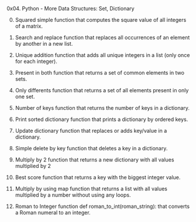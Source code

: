 0x04. Python - More Data Structures: Set, Dictionary

0. Squared simple
function that computes the square value of all integers of a matrix.

1. Search and replace
function that replaces all occurrences of an element by another in a new list.

2. Unique addition
function that adds all unique integers in a list (only once for each integer).

3. Present in both
function that returns a set of common elements in two sets.

4. Only differents
function that returns a set of all elements present in only one set.

5. Number of keys
function that returns the number of keys in a dictionary.

6. Print sorted dictionary
function that prints a dictionary by ordered keys.

7. Update dictionary
function that replaces or adds key/value in a dictionary.

8. Simple delete by key
function that deletes a key in a dictionary.

9. Multiply by 2
function that returns a new dictionary with all values multiplied by 2

10. Best score
function that returns a key with the biggest integer value.

11. Multiply by using map
function that returns a list with all values multiplied by a number without using any loops.

12. Roman to Integer
function def roman_to_int(roman_string): that converts a Roman numeral to an integer.


